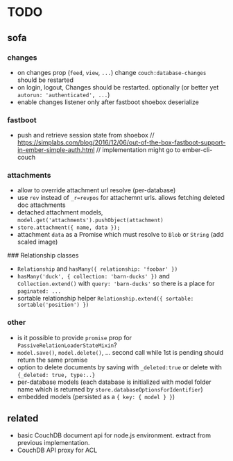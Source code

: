 # TODO

## sofa

### changes

* on changes prop (`feed`, `view`, `...`) change `couch:database-changes` should be restarted
* on login, logout, Changes should be restarted. optionally (or better yet `autorun: 'authenticated', ...`)
* enable changes listener only after fastboot shoebox deserialize

### fastboot

* push and retrieve session state from shoebox
  // https://simplabs.com/blog/2016/12/06/out-of-the-box-fastboot-support-in-ember-simple-auth.html
  // implementation might go to ember-cli-couch

### attachments

* allow to override attachment url resolve (per-database)
* use `rev` instead of `_r=revpos` for attachemnt urls. allows fetching deleted doc attachments
* detached attachment models, `model.get('attachments').pushObject(attachment)`
* `store.attachment({ name, data });`
* attachment `data` as a Promise which must resolve to `Blob` or `String` (add scaled image)

### Relationship classes

* `Relationship` and `hasMany({ relationship: 'foobar' })`
* `hasMany('duck', { collection: 'barn-ducks' })` and `Collection.extend()` with `query: 'barn-ducks'` so there is a place for `paginated: ...`
* sortable relationship helper `Relationship.extend({ sortable: sortable('position') })`

### other

* is it possible to provide `promise` prop for `PassiveRelationLoaderStateMixin`?
* `model.save()`, `model.delete()`, ... second call while 1st is pending should return the same promise
* option to delete documents by saving with `_deleted:true` or delete with `{_deleted: true, type:..}`
* per-database models (each database is initialized with model folder name which is returned by `store.databaseOptionsForIdentifier`)
* embedded models (persisted as a `{ key: { model } }`)

## related

* basic CouchDB document api for node.js environment. extract from previous implementation.
* CouchDB API proxy for ACL
